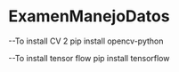 # ExamenManejoDatos

--To install CV 2
pip install opencv-python
 
 --To install tensor flow
 pip install tensorflow
